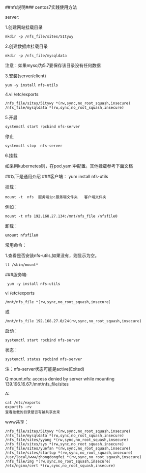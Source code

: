 ##nfs说明###
centos7实践使用方法

server:

1.创建网站挂载目录

    mkdir -p /nfs_file/sites/51tywy

2.创建数据库挂载目录

    mkdir -p /nfs_file/mysqldata
注意：如果mysql为5.7要保存该目录没有任何数据

3.安装(server/client)

    yum -y install nfs-utils 

4.vi  /etc/exports

    /nfs_file/sites/51tywy *(rw,sync,no_root_squash,insecure)
    /nfs_file/mysqldata *(rw,sync,no_root_squash,insecure)

5.开启

    systemctl start rpcbind nfs-server

停止
 
    systemctl stop  nfs-server

6.挂载

如采用kubernetes则，在pod.yaml中配置。其他挂载参考下面文档





##以下是通用介绍
###客户端：
    yum install nfs-utils

挂载：

    mount -t  nfs  服务端ip:服务端文件夹   客户端文件夹
例如：

    mount -t nfs 192.168.27.134:/mnt/nfs_file /nfsfile0
卸载：

    umount nfsfile0

常用命令：

1.查看是否安装nfs-utils,如果没有，则显示为空。
    
    ll /sbin/mount* 


###服务端:

     yum -y install nfs-utils 

 vi /etc/exports 

    /mnt/nfs_file *(rw,sync,no_root_squash,insecure)
或

    /mnt/nfs_file 192.168.27.0/24(rw,sync,no_root_squash,insecure)

启动：

    systemctl start rpcbind nfs-server
状态：

    systemctl status rpcbind nfs-server 

注：nfs-server状态可能是active(Exited)



Q:mount.nfs: access denied by server while mounting 139.196.16.67:/mnt/nfs_file/sites

A:

    cat /etc/exports
    exportfs -rv 
    查看挂载的目录是否有被共享出来


www共享：

	/nfs_file/sites/51tywy *(rw,sync,no_root_squash,insecure)
	/nfs_file/mysqldata *(rw,sync,no_root_squash,insecure)
	/nfs_file/sites/yyang *(rw,sync,no_root_squash,insecure)
	/nfs_file/sites/sys *(rw,sync,no_root_squash,insecure)
	/nfs_file/sites/yuefan *(rw,sync,no_root_squash,insecure)
	/nfs_file/sites/startup *(rw,sync,no_root_squash,insecure)
	/usr/local/www/zhongdongfei *(rw,sync,no_root_squash,insecure)
	/nfs_file/img *(rw,sync,no_root_squash,insecure)
	/etc/nginx/cert *(rw,sync,no_root_squash,insecure)